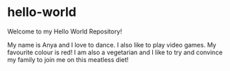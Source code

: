 # hello-world
Welcome to my Hello World Repository!

My name is Anya and I love to dance. I also like to play video games. My favourite colour is red!
I am also a vegetarian and I like to try and convince my family to join me on this meatless diet! 
